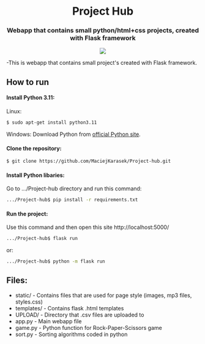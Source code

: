 <h1 align=center> Project Hub </h1>
<h3 align=center> Webapp that contains small python/html+css projects, created with Flask framework </h3>

<p align="center">
<img src=https://img.shields.io/github/last-commit/MaciejKarasek/Project-hub>
</p>

-This is webapp that contains small project's created with Flask framework.

## How to run

#### Install Python 3.11:
Linux:
```bash
$ sudo apt-get install python3.11
```

Windows:
Download Python from [official Python site](https://www.python.org/downloads/windows/).

#### Clone the repository:
```bash
$ git clone https://github.com/MaciejKarasek/Project-hub.git
```

#### Install Python libaries:
Go to .../Project-hub directory and run this command:
```bash
.../Project-hub$ pip install -r requirements.txt
```
#### Run the project:
Use this command and then open this site http://localhost:5000/
```bash
.../Project-hub$ flask run
```
or:
```bash
.../Project-hub$ python -m flask run
```
## Files:
* static/ - Contains files that are used for page style (images, mp3 files, styles.css)
* templates/ - Contains flask .html templates
* UPLOAD/ - Directory that .csv files are uploaded to
* app.py - Main webapp file
* game.py - Python function for Rock-Paper-Scissors game
* sort.py - Sorting algorithms coded in python 
